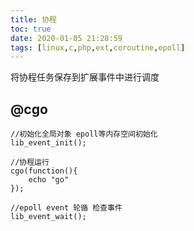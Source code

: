 ```yaml
---
title: 协程
toc: true
date: 2020-01-05 21:28:59
tags: [linux,c,php,ext,coroutine,epoll]
---
```

将协程任务保存到扩展事件中进行调度
## @cgo
```
//初始化全局对象 epoll等内存空间初始化
lib_event_init();

//协程运行
cgo(function(){
    echo "go"
});

//epoll event 轮循 检查事件
lib_event_wait();
```